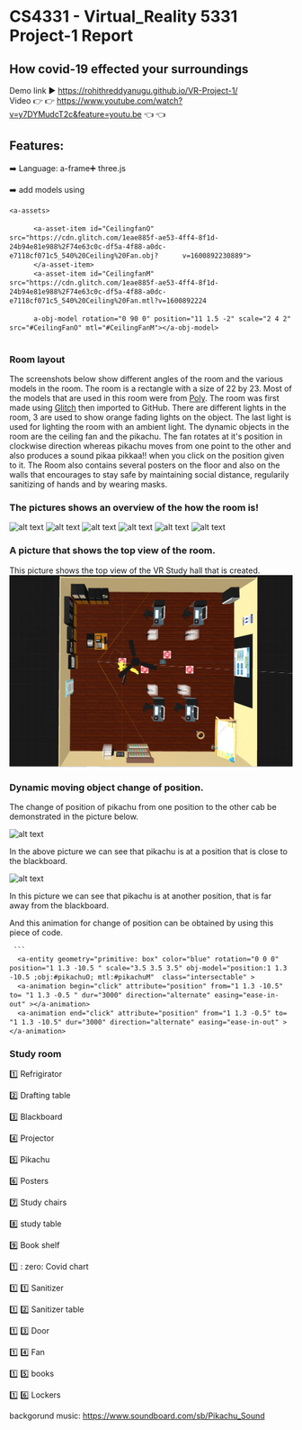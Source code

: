 
# CS4331 - Virtual_Reality 5331 Project-1 Report

## How covid-19 effected your surroundings

Demo link :arrow_forward: https://rohithreddyanugu.github.io/VR-Project-1/     
Video :point_right: :point_right: https://www.youtube.com/watch?v=y7DYMudcT2c&feature=youtu.be  :point_left: :point_left:

## Features:
:arrow_right: Language:  a-frame:heavy_plus_sign: three.js

:arrow_right: add models using 
```
<a-assets>
      
      <a-asset-item id="CeilingfanO" src="https://cdn.glitch.com/1eae885f-ae53-4ff4-8f1d-24b94e81e988%2F74e63c0c-df5a-4f88-a0dc-e7118cf071c5_540%20Ceiling%20Fan.obj?      v=1600892230889">
      </a-asset-item>
      <a-asset-item id="CeilingfanM" src="https://cdn.glitch.com/1eae885f-ae53-4ff4-8f1d-24b94e81e988%2F74e63c0c-df5a-4f88-a0dc-e7118cf071c5_540%20Ceiling%20Fan.mtl?v=1600892224
      
      a-obj-model rotation="0 90 0" position="11 1.5 -2" scale="2 4 2" src="#CeilingFanO" mtl="#CeilingFanM"></a-obj-model>
      
```

### Room layout
The screenshots below show different angles of the room and the various models in the room. The room is a rectangle with a size of 22 by 23. Most of the models that are used in this room were from [Poly](https://poly.google.com/). The room was first made using [Glitch](https://glitch.com/) then imported to GitHub. There are  different lights in the room, 3 are used to show orange fading lights on the object. The last light is used for lighting the room with an ambient light. The dynamic objects in the room are the ceiling fan and the pikachu. The fan rotates at it's position in clockwise direction whereas pikachu moves from one point to the other and also produces a sound pikaa pikkaa!! when you click on the position given to it.
The Room also contains several posters on the floor and also on the walls that encourages to stay safe by maintaining social distance, regularily sanitizing of hands and by wearing masks.

### The pictures shows an overview of the how the room is!

![alt text](https://github.com/rohithreddyanugu/VR-Project-1/blob/main/2020-09-27%20(1).png)
![alt text](https://github.com/rohithreddyanugu/VR-Project-1/blob/main/2020-09-27%20(10).png)
![alt text](https://github.com/rohithreddyanugu/VR-Project-1/blob/main/2020-10-04%20(3).png)
![alt text](https://github.com/rohithreddyanugu/VR-Project-1/blob/main/2020-09-27%20(3).png)
![alt text](https://github.com/rohithreddyanugu/VR-Project-1/blob/main/2020-09-27%20(6).png)
![alt text](https://github.com/rohithreddyanugu/VR-Project-1/blob/main/2020-09-27%20(12).png)

### A picture that shows the top view of the room.
This picture shows the top view of the VR Study hall that is created.
![alt text](https://github.com/rohithreddyanugu/VR-Project-1/blob/main/top%20view.png)


### Dynamic moving object change of position.
The change of position of pikachu from one position to the other cab be demonstrated in the picture below.

![alt text](https://github.com/rohithreddyanugu/VR-Project-1/blob/main/2020-10-04%20(5).png)

In the above picture we can see that pikachu is at a position that is close to the blackboard.

![alt text](https://github.com/rohithreddyanugu/VR-Project-1/blob/main/2020-10-04%20(6).png)

In this picture we can see that pikachu is at another position, that is far away from the blackboard.

And this animation for change of position can be obtained by using this piece of code.

     ``` 
      <a-entity geometry="primitive: box" color="blue" rotation="0 0 0" position="1 1.3 -10.5 " scale="3.5 3.5 3.5" obj-model="position:1 1.3 -10.5 ;obj:#pikachuO; mtl:#pikachuM"  class="intersectable" >
      <a-animation begin="click" attribute="position" from="1 1.3 -10.5" to= "1 1.3 -0.5 " dur="3000" direction="alternate" easing="ease-in-out" ></a-animation>   
      <a-animation end="click" attribute="position" from="1 1.3 -0.5" to= "1 1.3 -10.5" dur="3000" direction="alternate" easing="ease-in-out" ></a-animation>   

### **Study room**
:one: Refrigirator   

:two: Drafting table

:three: Blackboard

:four: Projector 

:five: Pikachu

:six: Posters

:seven: Study chairs 

:eight: study table

:nine: Book shelf

:one: : zero: Covid chart

:one: :one: Sanitizer  

:one: :two: Sanitizer table

:one: :three: Door

:one: :four: Fan

:one: :five: books

:one: :six: Lockers

backgorund music: https://www.soundboard.com/sb/Pikachu_Sound


